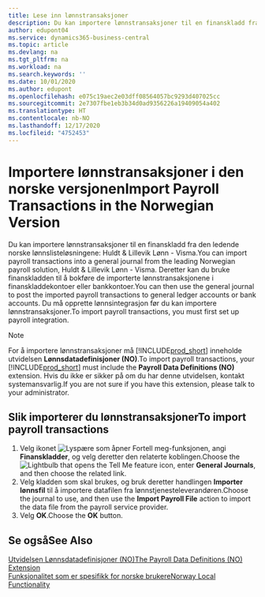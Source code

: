 ```yaml
---
title: Lese inn lønnstransaksjoner
description: Du kan importere lønnstransaksjoner til en finanskladd fra to eksterne lønnslisteløsninger.
author: edupont04
ms.service: dynamics365-business-central
ms.topic: article
ms.devlang: na
ms.tgt_pltfrm: na
ms.workload: na
ms.search.keywords: ''
ms.date: 10/01/2020
ms.author: edupont
ms.openlocfilehash: e075c19aec2e03dff08564057bc9293d407025cc
ms.sourcegitcommit: 2e7307fbe1eb3b34d0ad9356226a19409054a402
ms.translationtype: HT
ms.contentlocale: nb-NO
ms.lasthandoff: 12/17/2020
ms.locfileid: "4752453"
---
```

# <a name="import-payroll-transactions-in-the-norwegian-version"></a><span data-ttu-id="bc76a-103">Importere lønnstransaksjoner i den norske versjonen</span><span class="sxs-lookup"><span data-stu-id="bc76a-103">Import Payroll Transactions in the Norwegian Version</span></span>

<span data-ttu-id="bc76a-104">Du kan importere lønnstransaksjoner til en finanskladd fra den ledende norske lønnslisteløsningene: Huldt & Lillevik Lønn - Visma.</span><span class="sxs-lookup"><span data-stu-id="bc76a-104">You can import payroll transactions into a general journal from the leading Norwegian payroll solution, Huldt & Lillevik Lønn - Visma.</span></span> <span data-ttu-id="bc76a-105">Deretter kan du bruke finanskladden til å bokføre de importerte lønnstransaksjonene i finanskladdekontoer eller bankkontoer.</span><span class="sxs-lookup"><span data-stu-id="bc76a-105">You can then use the general journal to post the imported payroll transactions to general ledger accounts or bank accounts.</span></span> <span data-ttu-id="bc76a-106">Du må opprette lønnsintegrasjon før du kan importere lønnstransaksjoner.</span><span class="sxs-lookup"><span data-stu-id="bc76a-106">To import payroll transactions, you must first set up payroll integration.</span></span>  

> [!NOTE]  
> <span data-ttu-id="bc76a-107">For å importere lønnstransaksjoner må [!INCLUDE[prod_short](../../includes/prod_short.md)] inneholde utvidelsen **Lønnsdatadefinisjoner (NO)**.</span><span class="sxs-lookup"><span data-stu-id="bc76a-107">To import payroll transactions, your [!INCLUDE[prod_short](../../includes/prod_short.md)] must include the **Payroll Data Definitions (NO)** extension.</span></span> <span data-ttu-id="bc76a-108">Hvis du ikke er sikker på om du har denne utvidelsen, kontakt systemansvarlig.</span><span class="sxs-lookup"><span data-stu-id="bc76a-108">If you are not sure if you have this extension, please talk to your administrator.</span></span>  

## <a name="to-import-payroll-transactions"></a><span data-ttu-id="bc76a-109">Slik importerer du lønnstransaksjoner</span><span class="sxs-lookup"><span data-stu-id="bc76a-109">To import payroll transactions</span></span>  

1. <span data-ttu-id="bc76a-110">Velg ikonet ![Lyspære som åpner Fortell meg-funksjonen](../../media/ui-search/search_small.png "Fortell hva du vil gjøre"), angi **Finanskladder**, og velg deretter den relaterte koblingen.</span><span class="sxs-lookup"><span data-stu-id="bc76a-110">Choose the ![Lightbulb that opens the Tell Me feature](../../media/ui-search/search_small.png "Tell me what you want to do") icon, enter **General Journals**, and then choose the related link.</span></span>  
2. <span data-ttu-id="bc76a-111">Velg kladden som skal brukes, og bruk deretter handlingen **Importer lønnsfil** til å importere datafilen fra lønnstjenesteleverandøren.</span><span class="sxs-lookup"><span data-stu-id="bc76a-111">Choose the journal to use, and then use the **Import Payroll File** action to import the data file from the payroll service provider.</span></span>  
3. <span data-ttu-id="bc76a-112">Velg **OK**.</span><span class="sxs-lookup"><span data-stu-id="bc76a-112">Choose the **OK** button.</span></span>  

## <a name="see-also"></a><span data-ttu-id="bc76a-113">Se også</span><span class="sxs-lookup"><span data-stu-id="bc76a-113">See Also</span></span>

[<span data-ttu-id="bc76a-114">Utvidelsen Lønnsdatadefinisjoner (NO)</span><span class="sxs-lookup"><span data-stu-id="bc76a-114">The Payroll Data Definitions (NO) Extension</span></span>](ui-extensions-payroll-data-definitions-no.md)  
[<span data-ttu-id="bc76a-115">Funksjonalitet som er spesifikk for norske brukere</span><span class="sxs-lookup"><span data-stu-id="bc76a-115">Norway Local Functionality</span></span>](norway-local-functionality.md)  
